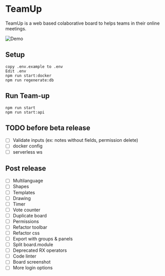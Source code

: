 # TeamUp

TeamUp is a web based colaborative board to helps teams in their online meetings.

![Demo](https://github.com/juanfran/team-up/blob/main/resources/demo-teamup-new.gif)

## Setup

```console
copy .env.example to .env
Edit .env
npm run start:docker
npm run regenerate:db
```

## Run Team-up

```console
npm run start
npm run start:api
```

## TODO before beta release

- [ ] Validate inputs (ex: notes without fields, permission delete)
- [ ] docker config
- [ ] serverless ws

## Post release

- [ ] Multilanguage
- [ ] Shapes
- [ ] Templates
- [ ] Drawing
- [ ] Timer
- [ ] Vote counter
- [ ] Duplicate board
- [ ] Permissions
- [ ] Refactor toolbar
- [ ] Refactor css
- [ ] Export with groups & panels
- [ ] Split board.module
- [ ] Deprecated RX operators
- [ ] Code linter
- [ ] Board screenshot
- [ ] More login options
